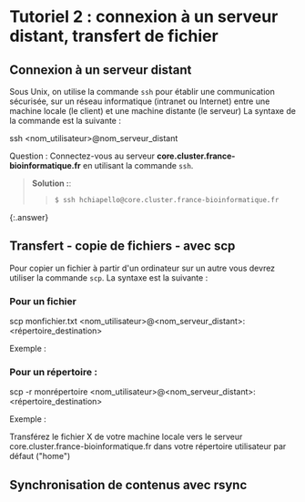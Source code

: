 # Tutoriel 2 : connexion à un serveur distant, transfert de fichier

## Connexion à un serveur distant

Sous Unix, on utilise la commande `ssh` pour établir une communication sécurisée, 
sur un réseau informatique (intranet ou Internet) entre une machine locale (le client) et une machine distante (le serveur)
La syntaxe de la commande est la suivante :

ssh <nom_utilisateur>@nom_serveur_distant

Question : Connectez-vous au serveur **core.cluster.france-bioinformatique.fr** en utilisant la commande `ssh`.

> **Solution :**:
> > ```bash
> > $ ssh hchiapello@core.cluster.france-bioinformatique.fr 
> > ```
{:.answer}

## Transfert - copie de fichiers - avec scp
Pour copier un fichier à partir d'un ordinateur sur un autre vous devrez utiliser la commande `scp`. 
La syntaxe est la suivante :

### Pour un fichier

scp monfichier.txt <nom_utilisateur>@<nom_serveur_distant>:<répertoire_destination>

Exemple :

### Pour un répertoire :

scp -r monrépertoire <nom_utilisateur>@<nom_serveur_distant>:<répertoire_destination>

Exemple : 


Transférez le fichier X de votre machine locale vers le serveur core.cluster.france-bioinformatique.fr dans votre répertoire utilisateur par défaut ("home")

## Synchronisation de contenus avec rsync

